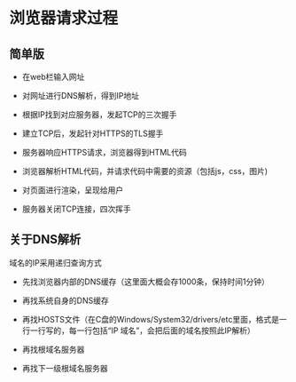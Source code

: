 # 浏览器请求过程

## 简单版

- 在web栏输入网址

- 对网址进行DNS解析，得到IP地址

- 根据IP找到对应服务器，发起TCP的三次握手

- 建立TCP后，发起针对HTTPS的TLS握手

- 服务器响应HTTPS请求，浏览器得到HTML代码

- 浏览器解析HTML代码，并请求代码中需要的资源（包括js，css，图片)

- 对页面进行渲染，呈现给用户

- 服务器关闭TCP连接，四次挥手

## 关于DNS解析

域名的IP采用递归查询方式

- 先找浏览器内部的DNS缓存（这里面大概会存1000条，保持时间1分钟）

- 再找系统自身的DNS缓存

- 再找HOSTS文件（在C盘的Windows/System32/drivers/etc里面，格式是一行一行写的，每一行包括“IP 域名”，会把后面的域名按照此IP解析）

- 再找根域名服务器

- 再找下一级根域名服务器

